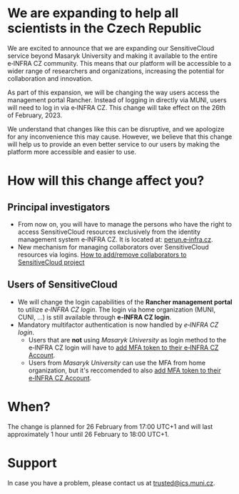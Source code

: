 # We are expanding to help all scientists in the Czech Republic

We are excited to announce that we are expanding our SensitiveCloud service beyond Masaryk University and making it available to the entire e&#8209;INFRA&#160;CZ community. This means that our platform will be accessible to a wider range of researchers and organizations, increasing the potential for collaboration and innovation.

As part of this expansion, we will be changing the way users access the management portal Rancher. Instead of logging in directly via MUNI, users will need to log in via e&#8209;INFRA&#160;CZ. This change will take effect on the 26th of February, 2023.

We understand that changes like this can be disruptive, and we apologize for any inconvenience this may cause. However, we believe that this change will help us to provide an even better service to our users by making the platform more accessible and easier to use.

# How will this change affect you?

## Principal investigators

- From now on, you will have to manage the persons who have the right to access SensitiveCloud resources exclusively from the identity management system e&#8209;INFRA&#160;CZ. It is located at: [perun.e‑infra.cz](https://perun.e-infra.cz).
- New mechanism for managing collaborators over SensitiveCloud resources via logins. [How to add/remove collaborators to SensitiveCloud project](./manage-project)

## Users of SensitiveCloud

- We will change the login capabilities of the __Rancher management portal__ to utilize _e&#8209;INFRA&#160;CZ login_. The login via home organization (MUNI, CUNI, ...) is still available through __e&#8209;INFRA&#160;CZ login__.
- Mandatory multifactor authentication is now handled by _e&#8209;INFRA&#160;CZ login_.
    - Users that are __not__ using _Masaryk University_ as login method to the e&#8209;INFRA&#160;CZ login will have to [add MFA token to their e&#8209;INFRA&#160;CZ Account](/account/mfa/setup/).
    - Users from _Masaryk University_ can use the MFA from home organization, but it's reccomended to also [add MFA token to their e&#8209;INFRA&#160;CZ Account](/account/mfa/setup/).

# When?

The change is planned for 26 February from 17:00 UTC+1 and will last approximately 1 hour until 26 February to 18:00 UTC+1.

# Support

In case you have a problem, please contact us at trusted@ics.muni.cz.
